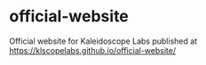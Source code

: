 # official-website
Official website for Kaleidoscope Labs published at https://klscopelabs.github.io/official-website/
